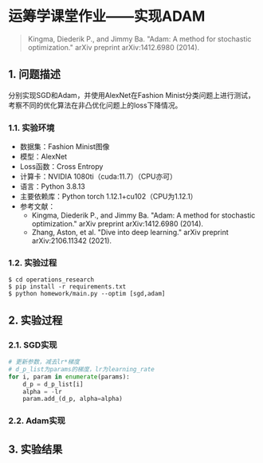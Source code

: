 # 运筹学课堂作业——实现ADAM

> Kingma, Diederik P., and Jimmy Ba. "Adam: A method for stochastic optimization." arXiv preprint arXiv:1412.6980 (2014).

## 1. 问题描述

分别实现SGD和Adam，并使用AlexNet在Fashion Minist分类问题上进行测试，考察不同的优化算法在非凸优化问题上的loss下降情况。

### 1.1. 实验环境
 
 - 数据集：Fashion Minist图像
 - 模型：AlexNet
 - Loss函数：Cross Entropy
 - 计算卡：NVIDIA 1080ti（cuda:11.7）（CPU亦可）
 - 语言：Python 3.8.13
 - 主要依赖库：Python torch 1.12.1+cu102（CPU为1.12.1）
 - 参考文献：
   - Kingma, Diederik P., and Jimmy Ba. "Adam: A method for stochastic optimization." arXiv preprint arXiv:1412.6980 (2014).
   - Zhang, Aston, et al. "Dive into deep learning." arXiv preprint arXiv:2106.11342 (2021).

### 1.2. 实验过程

```shell
$ cd operations_research
$ pip install -r requirements.txt
$ python homework/main.py --optim [sgd,adam]
```

## 2. 实验过程
### 2.1. SGD实现
```python
# 更新参数，减去lr*梯度
# d_p_list为params的梯度，lr为learning_rate
for i, param in enumerate(params):
    d_p = d_p_list[i]
    alpha = -lr
    param.add_(d_p, alpha=alpha)
```
### 2.2. Adam实现


## 3. 实验结果
